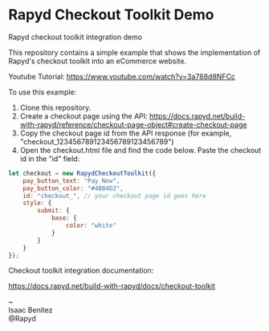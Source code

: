 # Rapyd Checkout Toolkit Demo
Rapyd checkout toolkit integration demo

This repository contains a simple example that shows the implementation of Rapyd's checkout toolkit into an eCommerce website.

Youtube Tutorial: https://www.youtube.com/watch?v=3a788d8NFCc

To use this example:

1. Clone this repository.
2. Create a checkout page using the API: https://docs.rapyd.net/build-with-rapyd/reference/checkout-page-object#create-checkout-page
3. Copy the checkout page id from the API response (for example, "checkout_123456789123456789123456789")
4. Open the checkout.html file and find the code below. Paste the checkout id in the "id" field:

```javascript
let checkout = new RapydCheckoutToolkit({
    pay_button_text: "Pay Now",
    pay_button_color: "#4BB4D2",
    id: "checkout_", // your checkout page id goes here
    style: {
        submit: {
            base: {
                color: "white"
            }
        }
    }
});
```
Checkout toolkit integration documentation:

https://docs.rapyd.net/build-with-rapyd/docs/checkout-toolkit

~  
Isaac Benitez  
@Rapyd